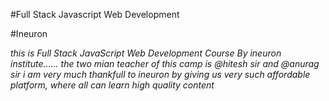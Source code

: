 #Full Stack Javascript Web Development

#Ineuron

_this is Full Stack JavaScript Web Development Course By ineuron institute...... the two mian teacher of this camp is @hitesh sir and @anurag sir i am very much thankfull to ineuron by giving us very such affordable platform, where all can learn high quality content_